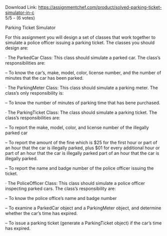 Download Link: https://assignmentchef.com/product/solved-parking-ticket-simulator-in-c
<br>
5/5 - (6 votes)

Parking Ticket Simulator

For this assignment you will design a set of classes that work together to simulate a police officer issuing a parking ticket. The classes you should design are:

·         The ParkedCar Class: This class should simulate a parked car. The class’s responsibilities are:

–      To know the car’s, make, model, color, license number, and the number of minutes that the car has been parked.

·         The ParkingMeter Class: This class should simulate a parking meter. The class’s only responsibility is:

–      To know the number of minutes of parking time that has bene purchased.

·         The ParkingTicket Class: The class should simulate a parking ticket. The class’s responsibilities are:

–      To report the make, model, color, and license number of the illegally parked car

–      To report the amount of the fine which is $25 for the first hour or part of an hour that the car is illegally parked, plus $01 for every additional hour or part of an hour that the car is illegally parked part of an hour that the car is illegally parked.

–      To report the name and badge number of the police officer issuing the ticket.

·         The PoliceOfficer Class: This class should simulate a police officer inspecting parked cars. The class’s responsibility are:

–      To know the police office’s name and badge number

–      To examine a ParkedCar object and a ParkingMeter object, and determine whether the car’s time has expired.

–      To issue a parking ticket (generate a ParkingTicket object) if the car’s time has expired.